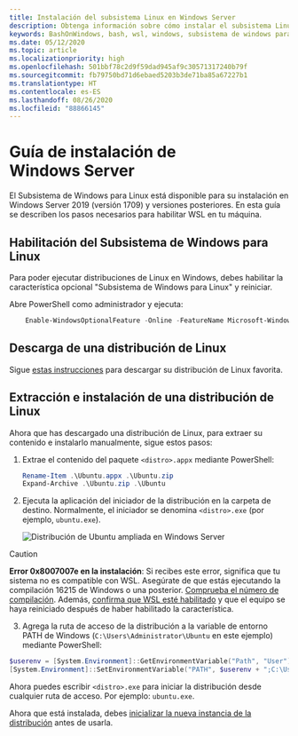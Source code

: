 ```yaml
---
title: Instalación del subsistema Linux en Windows Server
description: Obtenga información sobre cómo instalar el subsistema Linux en Windows Server. WSL está disponible para su instalación en Windows Server 2019 (versión 1709) y versiones posteriores.
keywords: BashOnWindows, bash, wsl, windows, subsistema de windows para linux, subsistemawindows, ubuntu, windows server
ms.date: 05/12/2020
ms.topic: article
ms.localizationpriority: high
ms.openlocfilehash: 501bbf78c2d9f59dad945af9c30571317240b79f
ms.sourcegitcommit: fb79750bd71d6ebaed5203b3de71ba85a67227b1
ms.translationtype: HT
ms.contentlocale: es-ES
ms.lasthandoff: 08/26/2020
ms.locfileid: "88866145"
---
```

# <a name="windows-server-installation-guide"></a>Guía de instalación de Windows Server

El Subsistema de Windows para Linux está disponible para su instalación en Windows Server 2019 (versión 1709) y versiones posteriores. En esta guía se describen los pasos necesarios para habilitar WSL en tu máquina.

## <a name="enable-the-windows-subsystem-for-linux"></a>Habilitación del Subsistema de Windows para Linux

Para poder ejecutar distribuciones de Linux en Windows, debes habilitar la característica opcional "Subsistema de Windows para Linux" y reiniciar.

Abre PowerShell como administrador y ejecuta:

```powershell
    Enable-WindowsOptionalFeature -Online -FeatureName Microsoft-Windows-Subsystem-Linux

```

## <a name="download-a-linux-distribution"></a>Descarga de una distribución de Linux

Sigue [estas instrucciones](install-manual.md) para descargar su distribución de Linux favorita.

## <a name="extract-and-install-a-linux-distribution"></a>Extracción e instalación de una distribución de Linux

Ahora que has descargado una distribución de Linux, para extraer su contenido e instalarlo manualmente, sigue estos pasos:

1. Extrae el contenido del paquete `<distro>.appx` mediante PowerShell:

    ```powershell
    Rename-Item .\Ubuntu.appx .\Ubuntu.zip
    Expand-Archive .\Ubuntu.zip .\Ubuntu
    ```

2. Ejecuta la aplicación del iniciador de la distribución en la carpeta de destino. Normalmente, el iniciador se denomina `<distro>.exe` (por ejemplo, `ubuntu.exe`).

    ![Distribución de Ubuntu ampliada en Windows Server](media/server-appx-expand.png)

> [!CAUTION]
> **Error 0x8007007e en la instalación**: Si recibes este error, significa que tu sistema no es compatible con WSL. Asegúrate de que estás ejecutando la compilación 16215 de Windows o una posterior. [Comprueba el número de compilación](troubleshooting.md#check-your-build-number). Además, [confirma que WSL esté habilitado](troubleshooting.md#confirm-wsl-is-enabled) y que el equipo se haya reiniciado después de haber habilitado la característica.  

3. Agrega la ruta de acceso de la distribución a la variable de entorno PATH de Windows (`C:\Users\Administrator\Ubuntu` en este ejemplo) mediante PowerShell:

```powershell
$userenv = [System.Environment]::GetEnvironmentVariable("Path", "User")
[System.Environment]::SetEnvironmentVariable("PATH", $userenv + ";C:\Users\Administrator\Ubuntu", "User")
```

Ahora puedes escribir `<distro>.exe` para iniciar la distribución desde cualquier ruta de acceso. Por ejemplo: `ubuntu.exe`.

Ahora que está instalada, debes [inicializar la nueva instancia de la distribución](initialize-distro.md) antes de usarla.
